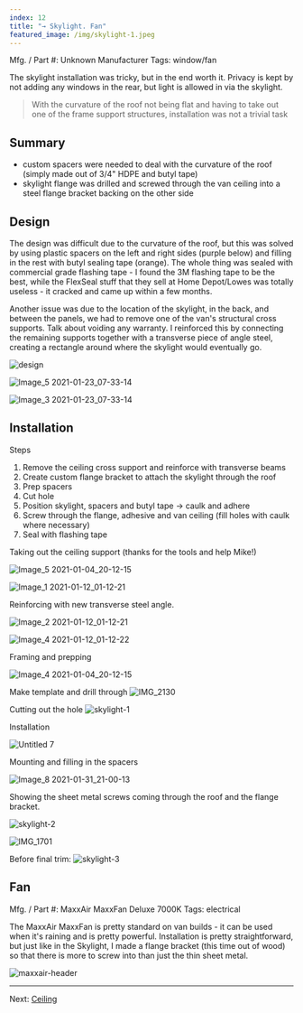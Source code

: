 ```yaml
---
index: 12
title: "→ Skylight. Fan"
featured_image: /img/skylight-1.jpeg
---
```


Mfg. / Part #: Unknown Manufacturer
Tags: window/fan

The skylight installation was tricky, but in the end worth it. Privacy is kept by not adding any windows in the rear, but light is allowed in via the skylight.

> With the curvature of the roof not being flat and having to take out one of the frame support structures, installation was not a trivial task

## Summary
- custom spacers were needed to deal with the curvature of the roof (simply made out of 3/4" HDPE and butyl tape)
- skylight flange was drilled and screwed through the van ceiling into a steel flange bracket backing on the other side

## Design

The design was difficult due to the curvature of the roof, but this was solved by using plastic spacers on the left and right sides (purple below) and filling in the rest with butyl sealing tape (orange). The whole thing was sealed with commercial grade flashing tape - I found the 3M flashing tape to be the best, while the FlexSeal stuff that they sell at Home Depot/Lowes was totally useless - it cracked and came up within a few months.

Another issue was due to the location of the skylight, in the back, and between the panels, we had to remove one of the van's structural cross supports. Talk about voiding any warranty. I reinforced this by connecting the remaining supports together with a transverse piece of angle steel, creating a rectangle around where the skylight would eventually go.

![design](img/design.jpg)

![Image_5 2021-01-23_07-33-14](img/Image_5%202021-01-23_07-33-14.jpeg)

![Image_3 2021-01-23_07-33-14](img/Image_3%202021-01-23_07-33-14.jpeg)

## Installation

Steps
1. Remove the ceiling cross support and reinforce with transverse beams
2. Create custom flange bracket to attach the skylight through the roof
3. Prep spacers 
4. Cut hole  
5. Position skylight, spacers and butyl tape → caulk and adhere
6. Screw through the flange, adhesive and van ceiling (fill holes with caulk where necessary)
7. Seal with flashing tape

Taking out the ceiling support (thanks for the tools and help Mike!)

![Image_5 2021-01-04_20-12-15](img/Image_5%202021-01-04_20-12-15.jpeg)

![Image_1 2021-01-12_01-12-21](img/Image_1%202021-01-12_01-12-21.jpeg)

Reinforcing with new transverse steel angle.

![Image_2 2021-01-12_01-12-21](img/Image_2%202021-01-12_01-12-21.jpeg)

![Image_4 2021-01-12_01-12-22](img/Image_4%202021-01-12_01-12-22.jpeg)


Framing and prepping

![Image_4 2021-01-04_20-12-15](img/Image_4%202021-01-04_20-12-15.jpeg)

Make template and drill through
![IMG_2130](img/IMG_2130.gif)

Cutting out the hole
![skylight-1](img/skylight-1.jpeg)

Installation

![Untitled 7](img/Untitled%207.png)

Mounting and filling in the spacers

![Image_8 2021-01-31_21-00-13](img/Image_8%202021-01-31_21-00-13.jpeg)

Showing the sheet metal screws coming through the roof and the flange bracket. 

![skylight-2](img/skylight-2.jpeg)


![IMG_1701](img/IMG_1701.jpg)

Before final trim: 
![skylight-3](img/skylight-capitan.jpg)


## Fan

Mfg. / Part #: MaxxAir MaxxFan Deluxe 7000K
Tags: electrical

The MaxxAir MaxxFan is pretty standard on van builds - it can be used when it's raining and is pretty powerful. Installation is pretty straightforward, but just like in the Skylight, I made a flange bracket (this time out of wood) so that there is more to screw into than just the thin sheet metal. 

![maxxair-header](img/maxxair-header.jpg)

---

Next:  [Ceiling](Ceiling.md)

